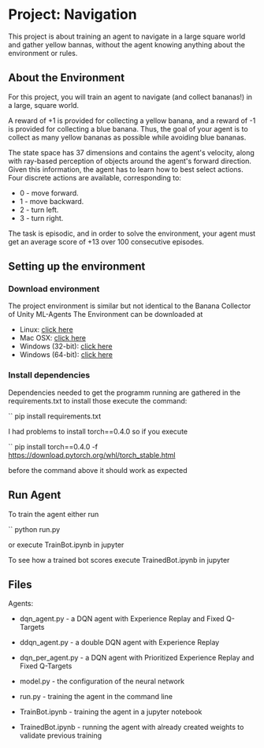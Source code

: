 # Project: Navigation
This project is about training an agent to navigate in a large square world and gather yellow bannas, without the agent knowing anything about the environment or rules.

## About the Environment

For this project, you will train an agent to navigate (and collect bananas!) in a large, square world.

A reward of +1 is provided for collecting a yellow banana, and a reward of -1 is provided for collecting a blue banana. Thus, the goal of your agent is to collect as many yellow bananas as possible while avoiding blue bananas.

The state space has 37 dimensions and contains the agent's velocity, along with ray-based perception of objects around the agent's forward direction. Given this information, the agent has to learn how to best select actions. Four discrete actions are available, corresponding to:

* 0 - move forward.
* 1 - move backward.
* 2 - turn left.
* 3 - turn right.

The task is episodic, and in order to solve the environment, your agent must get an average score of +13 over 100 consecutive episodes.

## Setting up the environment

### Download environment
The project environment is similar but not identical to the Banana Collector of Unity ML-Agents
The Environment can be downloaded at

* Linux: [click here](https://s3-us-west-1.amazonaws.com/udacity-drlnd/P1/Banana/Banana_Linux.zip)
* Mac OSX: [click here](https://s3-us-west-1.amazonaws.com/udacity-drlnd/P1/Banana/Banana.app.zip)
* Windows (32-bit): [click here](https://s3-us-west-1.amazonaws.com/udacity-drlnd/P1/Banana/Banana_Windows_x86.zip)
* Windows (64-bit): [click here](https://s3-us-west-1.amazonaws.com/udacity-drlnd/P1/Banana/Banana_Windows_x86_64.zip)

### Install dependencies
Dependencies needed to get the programm running are gathered in the requirements.txt to install those execute the command:

`` pip install requirements.txt

I had problems to install torch==0.4.0 so if you execute 

`` pip install torch==0.4.0 -f https://download.pytorch.org/whl/torch_stable.html 

before the command above it should work as expected

## Run Agent

To train the agent either run

`` python run.py 

or execute TrainBot.ipynb in jupyter

To see how a trained bot scores execute TrainedBot.ipynb in jupyter

## Files
Agents:
* dqn_agent.py - a DQN agent with Experience Replay and Fixed Q-Targets
* ddqn_agent.py - a double DQN agent with Experience Replay
* dqn_per_agent.py - a DQN agent with Prioritized Experience Replay and Fixed Q-Targets

* model.py - the configuration of the neural network

* run.py - training the agent in the command line
* TrainBot.ipynb - training the agent in a jupyter notebook

* TrainedBot.ipynb - running the agent with already created weights to validate previous training